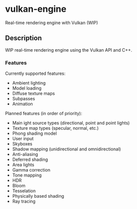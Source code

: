# vulkan-engine
Real-time rendering engine with Vulkan (WIP)

## Description
WIP real-time rendering engine using the Vulkan API and C++.
### Features
Currently supported features:
- Ambient lighting
- Model loading
- Diffuse texture maps
- Subpasses
- Animation

Planned features (in order of priority):
- Main ight source types (directional, point and point lights)
- Texture map types (specular, normal, etc.)
- Phong shading model
- User input
- Skyboxes
- Shadow mapping (unidirectional and omnidirectional)
- Anti-aliasing
- Deferred shading
- Area lights
- Gamma correction
- Tone mapping
- HDR
- Bloom
- Tesselation
- Physically based shading
- Ray tracing
